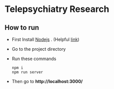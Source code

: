 # Telepsychiatry Research

## How to run

- First Install [Nodejs](https://nodejs.org/en/) . (Helpful [link](https://www.youtube.com/watch?v=OsaMcvF1xaE&feature=youtu.be&fbclid=IwAR2iu4ZzFYCnih2OA5aK9h9ii9KRCgK0-747GocK-386R_AvXjNymmNvwFA))
- Go to the project directory
- Run these commands

      npm i
      npm run server

- Then go to **http://localhost:3000/**
